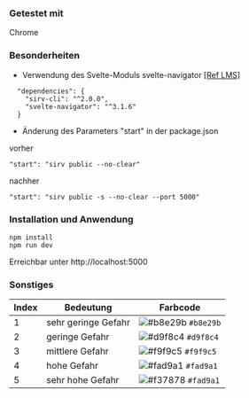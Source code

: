### Getestet mit
Chrome

### Besonderheiten
- Verwendung des Svelte-Moduls svelte-navigator [[Ref LMS]](https://lms.vawi.de/vawi/mod/forum/discuss.php?d=14634#p48009)
```
  "dependencies": {
    "sirv-cli": "^2.0.0",
    "svelte-navigator": "^3.1.6"
  }
```  
- Änderung des Parameters "start" in der package.json

vorher
```
"start": "sirv public --no-clear"
```

nachher
```
"start": "sirv public -s --no-clear --port 5000"
```

### Installation und Anwendung
```
npm install
npm run dev
```
Erreichbar unter http://localhost:5000

### Sonstiges
| Index   | Bedeutung            | Farbcode                                                               |
| --------| -------------------- | ---------------------------------------------------------------------- |
| 1       | sehr geringe Gefahr  | ![#b8e29b](https://via.placeholder.com/15/b8e29b/b8e29b.png) `#b8e29b` |
| 2       | geringe Gefahr       | ![#d9f8c4](https://via.placeholder.com/15/d9f8c4/d9f8c4.png) `#d9f8c4` |
| 3       | mittlere Gefahr      | ![#f9f9c5](https://via.placeholder.com/15/f9f9c5/f9f9c5.png) `#f9f9c5` |
| 4       | hohe Gefahr          | ![#fad9a1](https://via.placeholder.com/15/fad9a1/fad9a1.png) `#fad9a1` |
| 5       | sehr hohe Gefahr     | ![#f37878](https://via.placeholder.com/15/f37878/f37878.png) `#fad9a1` |
